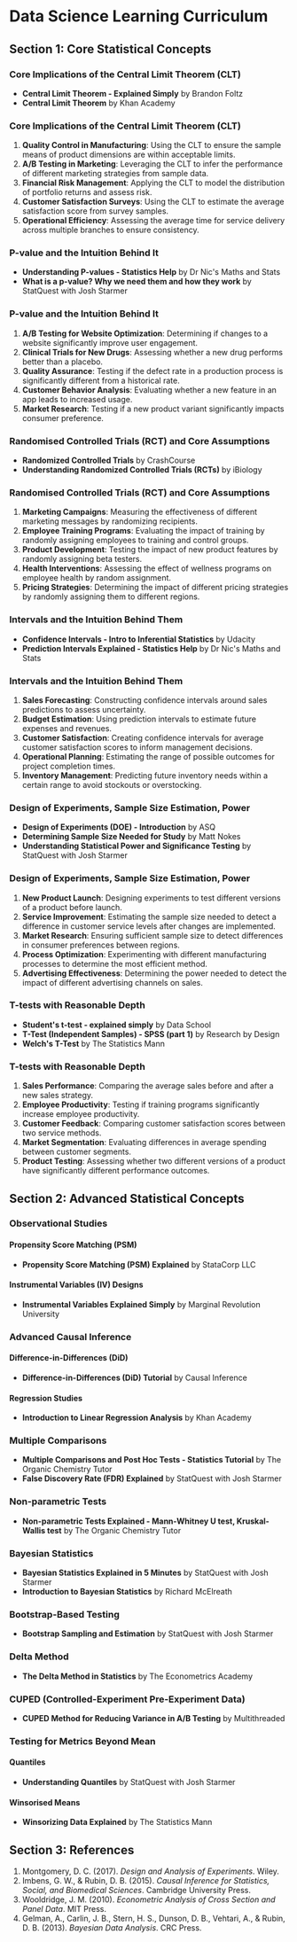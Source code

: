 # Data Science Learning Curriculum

## Section 1: Core Statistical Concepts

### Core Implications of the Central Limit Theorem (CLT)
- **Central Limit Theorem - Explained Simply** by Brandon Foltz
- **Central Limit Theorem** by Khan Academy

### Core Implications of the Central Limit Theorem (CLT)
1. **Quality Control in Manufacturing**: Using the CLT to ensure the sample means of product dimensions are within acceptable limits.
2. **A/B Testing in Marketing**: Leveraging the CLT to infer the performance of different marketing strategies from sample data.
3. **Financial Risk Management**: Applying the CLT to model the distribution of portfolio returns and assess risk.
4. **Customer Satisfaction Surveys**: Using the CLT to estimate the average satisfaction score from survey samples.
5. **Operational Efficiency**: Assessing the average time for service delivery across multiple branches to ensure consistency.

### P-value and the Intuition Behind It
- **Understanding P-values - Statistics Help** by Dr Nic's Maths and Stats
- **What is a p-value? Why we need them and how they work** by StatQuest with Josh Starmer

### P-value and the Intuition Behind It
1. **A/B Testing for Website Optimization**: Determining if changes to a website significantly improve user engagement.
2. **Clinical Trials for New Drugs**: Assessing whether a new drug performs better than a placebo.
3. **Quality Assurance**: Testing if the defect rate in a production process is significantly different from a historical rate.
4. **Customer Behavior Analysis**: Evaluating whether a new feature in an app leads to increased usage.
5. **Market Research**: Testing if a new product variant significantly impacts consumer preference.

### Randomised Controlled Trials (RCT) and Core Assumptions
- **Randomized Controlled Trials** by CrashCourse
- **Understanding Randomized Controlled Trials (RCTs)** by iBiology

### Randomised Controlled Trials (RCT) and Core Assumptions
1. **Marketing Campaigns**: Measuring the effectiveness of different marketing messages by randomizing recipients.
2. **Employee Training Programs**: Evaluating the impact of training by randomly assigning employees to training and control groups.
3. **Product Development**: Testing the impact of new product features by randomly assigning beta testers.
4. **Health Interventions**: Assessing the effect of wellness programs on employee health by random assignment.
5. **Pricing Strategies**: Determining the impact of different pricing strategies by randomly assigning them to different regions.

### Intervals and the Intuition Behind Them
- **Confidence Intervals - Intro to Inferential Statistics** by Udacity
- **Prediction Intervals Explained - Statistics Help** by Dr Nic's Maths and Stats

### Intervals and the Intuition Behind Them
1. **Sales Forecasting**: Constructing confidence intervals around sales predictions to assess uncertainty.
2. **Budget Estimation**: Using prediction intervals to estimate future expenses and revenues.
3. **Customer Satisfaction**: Creating confidence intervals for average customer satisfaction scores to inform management decisions.
4. **Operational Planning**: Estimating the range of possible outcomes for project completion times.
5. **Inventory Management**: Predicting future inventory needs within a certain range to avoid stockouts or overstocking.

### Design of Experiments, Sample Size Estimation, Power
- **Design of Experiments (DOE) - Introduction** by ASQ
- **Determining Sample Size Needed for Study** by Matt Nokes
- **Understanding Statistical Power and Significance Testing** by StatQuest with Josh Starmer

### Design of Experiments, Sample Size Estimation, Power
1. **New Product Launch**: Designing experiments to test different versions of a product before launch.
2. **Service Improvement**: Estimating the sample size needed to detect a difference in customer service levels after changes are implemented.
3. **Market Research**: Ensuring sufficient sample size to detect differences in consumer preferences between regions.
4. **Process Optimization**: Experimenting with different manufacturing processes to determine the most efficient method.
5. **Advertising Effectiveness**: Determining the power needed to detect the impact of different advertising channels on sales.

### T-tests with Reasonable Depth
- **Student's t-test - explained simply** by Data School
- **T-Test (Independent Samples) - SPSS (part 1)** by Research by Design
- **Welch's T-Test** by The Statistics Mann

### T-tests with Reasonable Depth
1. **Sales Performance**: Comparing the average sales before and after a new sales strategy.
2. **Employee Productivity**: Testing if training programs significantly increase employee productivity.
3. **Customer Feedback**: Comparing customer satisfaction scores between two service methods.
4. **Market Segmentation**: Evaluating differences in average spending between customer segments.
5. **Product Testing**: Assessing whether two different versions of a product have significantly different performance outcomes.

## Section 2: Advanced Statistical Concepts

### Observational Studies

#### Propensity Score Matching (PSM)
- **Propensity Score Matching (PSM) Explained** by StataCorp LLC

#### Instrumental Variables (IV) Designs
- **Instrumental Variables Explained Simply** by Marginal Revolution University

### Advanced Causal Inference

#### Difference-in-Differences (DiD)
- **Difference-in-Differences (DiD) Tutorial** by Causal Inference

#### Regression Studies
- **Introduction to Linear Regression Analysis** by Khan Academy

### Multiple Comparisons
- **Multiple Comparisons and Post Hoc Tests - Statistics Tutorial** by The Organic Chemistry Tutor
- **False Discovery Rate (FDR) Explained** by StatQuest with Josh Starmer

### Non-parametric Tests
- **Non-parametric Tests Explained - Mann-Whitney U test, Kruskal-Wallis test** by The Organic Chemistry Tutor

### Bayesian Statistics
- **Bayesian Statistics Explained in 5 Minutes** by StatQuest with Josh Starmer
- **Introduction to Bayesian Statistics** by Richard McElreath

### Bootstrap-Based Testing
- **Bootstrap Sampling and Estimation** by StatQuest with Josh Starmer

### Delta Method
- **The Delta Method in Statistics** by The Econometrics Academy

### CUPED (Controlled-Experiment Pre-Experiment Data)
- **CUPED Method for Reducing Variance in A/B Testing** by Multithreaded

### Testing for Metrics Beyond Mean

#### Quantiles
- **Understanding Quantiles** by StatQuest with Josh Starmer

#### Winsorised Means
- **Winsorizing Data Explained** by The Statistics Mann

## Section 3: References

1. Montgomery, D. C. (2017). *Design and Analysis of Experiments*. Wiley.
2. Imbens, G. W., & Rubin, D. B. (2015). *Causal Inference for Statistics, Social, and Biomedical Sciences*. Cambridge University Press.
3. Wooldridge, J. M. (2010). *Econometric Analysis of Cross Section and Panel Data*. MIT Press.
4. Gelman, A., Carlin, J. B., Stern, H. S., Dunson, D. B., Vehtari, A., & Rubin, D. B. (2013). *Bayesian Data Analysis*. CRC Press.


